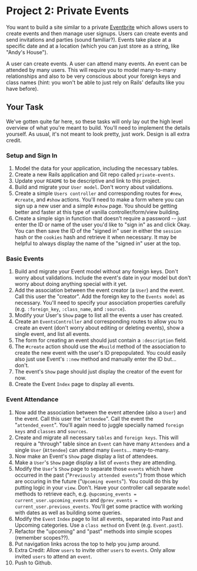 # Project 2: Private Events

You want to build a site similar to a private [Eventbrite](http://www.eventbrite.com/) which allows users to create events and then manage user signups. Users can create events and send invitations and parties (sound familiar?). Events take place at a specific date and at a location (which you can just store as a string, like "Andy's House").

A user can create events. A user can attend many events. An event can be attended by many users. This will require you to model many-to-many relationships and also to be very conscious about your foreign keys and class names (hint: you won't be able to just rely on Rails' defaults like you have before).

## Your Task

We've gotten quite far here, so these tasks will only lay out the high level overview of what you're meant to build. You'll need to implement the details yourself. As usual, it's not meant to look pretty, just work. Design is all extra credit.


### Setup and Sign In

1) Model the data for your application, including the necessary tables.
2) Create a new Rails application and Git repo called `private-events`.
3) Update your `README` to be descriptive and link to this project.
4) Build and migrate your `User model`. Don't worry about validations.
5) Create a simple `Users controller` and corresponding routes for `#new`, `#create`, and `#show` actions. You'll need to make a form where you can sign up a new user and a simple `#show` page. You should be getting better and faster at this type of vanilla controller/form/view building.
6) Create a simple sign in function that doesn't require a password -- just enter the ID or name of the user you'd like to "sign in" as and click Okay. You can then save the ID of the "signed in" user in either the `session` hash or the `cookies` hash and retrieve it when necessary. It may be helpful to always display the name of the "signed in" user at the top.

### Basic Events

1) Build and migrate your Event model without any foreign keys. Don't worry about validations. Include the event's date in your model but don't worry about doing anything special with it yet.
2) Add the association between the event creator (a `User`) and the event. Call this user the "creator". Add the foreign key to the `Events model` as necessary. You'll need to specify your association properties carefully (e.g. `:foreign_key`, `:class_name`, and `:source`).
3) Modify your User's `Show` page to list all the events a user has created.
4) Create an `EventsController` and corresponding routes to allow you to create an event (don't worry about editing or deleting events), show a single event, and list all events.
5) The form for creating an event should just contain a `:description` field.
6) The `#create` action should use the `#build` method of the association to create the new event with the user's ID prepopulated. You could easily also just use Event's `::new` method and manually enter the ID but... don't.
7) The event's `Show` page should just display the creator of the event for now.
8) Create the Event `Index` page to display all events.

### Event Attendance

1) Now add the association between the event attendee (also a `User`) and the event. 
		Call this user the "`attendee`". 
		Call the event the "`attended_event`". 
	You'll again need to juggle specially named `foreign keys` and `classes` and `sources`.
2) Create and migrate all necessary `tables` and `foreign keys`. This will require a "through" table since 
an `Event` can have many `Attendees` and 
a single `User` (`Attendee`) can attend many `Events`... many-to-many.
3) Now make an Event's `Show` page display a list of attendees.
4) Make a `User`'s `Show` page display a list of `events` they are attending.
5) Modify the `User`'s `Show` page to separate those `events` which have occurred in the past ("`Previously attended events`") from those which are occuring in the future ("`Upcoming events`"). You could do this by putting logic in your `view`. Don't. Have your controller call separate `model` methods to retrieve each, e.g. `@upcoming_events = current_user.upcoming_events` and `@prev_events = current_user.previous_events`. You'll get some practice with working with dates as well as building some queries.
6) Modify the `Event` `Index` page to list all events, separated into Past and Upcoming categories. Use a `class method` on Event (e.g. `Event.past`).
7) Refactor the "upcoming" and "past" methods into simple scopes (remember scopes??).
8) Put navigation links across the top to help you jump around.
9) Extra Credit: Allow `users` to invite other `users` to `events`. Only allow invited `users` to attend an `event`.
10) Push to Github.